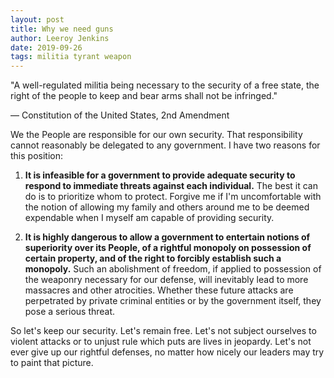 ```yaml
---
layout: post
title: Why we need guns
author: Leeroy Jenkins
date: 2019-09-26
tags: militia tyrant weapon
---
```


<div class="tangent" markdown="1">
"A well-regulated militia being necessary to the security of a free state, the
right of the people to keep and bear arms shall not be infringed."

— Constitution of the United States, 2nd Amendment
</div>

We the People are responsible for our own security. That responsibility cannot
reasonably be delegated to any government. I have two reasons for this
position:

1. **It is infeasible for a government to provide adequate security to respond
to immediate threats against each individual.** The best it can do is to
prioritize whom to protect. Forgive me if I'm uncomfortable with the notion of
allowing my family and others around me to be deemed expendable when I myself
am capable of providing security.

2. **It is highly dangerous to allow a government to entertain notions of
superiority over its People, of a rightful monopoly on possession of certain
property, and of the right to forcibly establish such a monopoly.** Such an
abolishment of freedom, if applied to possession of the weaponry necessary for
our defense, will inevitably lead to more massacres and other atrocities.
Whether these future attacks are perpetrated by private criminal entities or by
the government itself, they pose a serious threat.

So let's keep our security. Let's remain free. Let's not subject ourselves to
violent attacks or to unjust rule which puts are lives in jeopardy. Let's not
ever give up our rightful defenses, no matter how nicely our leaders may try to
paint that picture.
